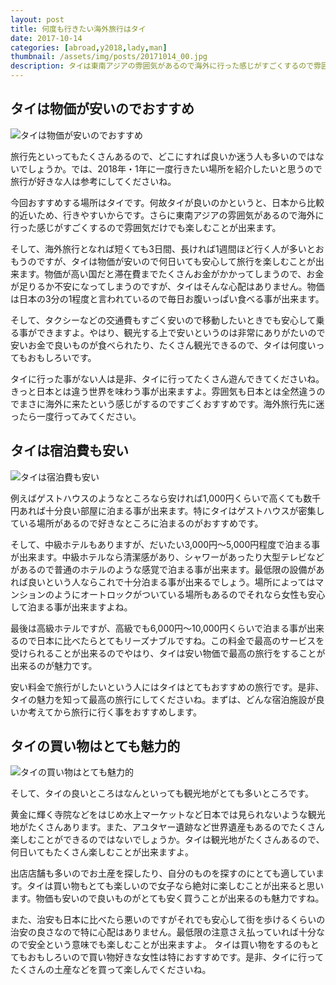 ```yaml
---
layout: post
title: 何度も行きたい海外旅行はタイ
date: 2017-10-14
categories: [abroad,y2018,lady,man]
thumbnail: /assets/img/posts/20171014_00.jpg
description: タイは東南アジアの雰囲気があるので海外に行った感じがすごくするので雰囲気だけでも楽しむことが出来ます。
---
```



## タイは物価が安いのでおすすめ

![タイは物価が安いのでおすすめ]({{site.url}}/assets/img/posts/20171014_01.jpg)

旅行先といってもたくさんあるので、どこにすれば良いか迷う人も多いのではないでしょうか。では、2018年・1年に一度行きたい場所を紹介したいと思うので旅行が好きな人は参考にしてくださいね。


今回おすすめする場所はタイです。何故タイが良いのかというと、日本から比較的近いため、行きやすいからです。さらに東南アジアの雰囲気があるので海外に行った感じがすごくするので雰囲気だけでも楽しむことが出来ます。


そして、海外旅行となれば短くても3日間、長ければ1週間ほど行く人が多いとおもうのですが、タイは物価が安いので何日いても安心して旅行を楽しむことが出来ます。物価が高い国だと滞在費までたくさんお金がかかってしまうので、お金が足りるか不安になってしまうのですが、タイはそんな心配はありません。物価は日本の3分の1程度と言われているので毎日お腹いっぱい食べる事が出来ます。


そして、タクシーなどの交通費もすごく安いので移動したいときでも安心して乗る事ができますよ。やはり、観光する上で安いというのは非常にありがたいので安いお金で良いものが食べられたり、たくさん観光できるので、タイは何度いってもおもしろいです。


タイに行った事がない人は是非、タイに行ってたくさん遊んできてくださいね。きっと日本とは違う世界を味わう事が出来ますよ。雰囲気も日本とは全然違うのでまさに海外に来たという感じがするのですごくおすすめです。海外旅行先に迷ったら一度行ってみてください。

## タイは宿泊費も安い

![タイは宿泊費も安い]({{site.url}}/assets/img/posts/20171014_02.jpg)

例えばゲストハウスのようなところなら安ければ1,000円くらいで高くても数千円あれば十分良い部屋に泊まる事が出来ます。特にタイはゲストハウスが密集している場所があるので好きなところに泊まるのがおすすめです。


そして、中級ホテルもありますが、だいたい3,000円～5,000円程度で泊まる事が出来ます。中級ホテルなら清潔感があり、シャワーがあったり大型テレビなどがあるので普通のホテルのような感覚で泊まる事が出来ます。最低限の設備があれば良いという人ならこれで十分泊まる事が出来るでしょう。場所によってはマンションのようにオートロックがついている場所もあるのでそれなら女性も安心して泊まる事が出来ますよね。


最後は高級ホテルですが、高級でも6,000円～10,000円くらいで泊まる事が出来るので日本に比べたらとてもリーズナブルですね。この料金で最高のサービスを受けられることが出来るのでやはり、タイは安い物価で最高の旅行をすることが出来るのが魅力です。


安い料金で旅行がしたいという人にはタイはとてもおすすめの旅行です。是非、タイの魅力を知って最高の旅行にしてくださいね。まずは、どんな宿泊施設が良いか考えてから旅行に行く事をおすすめします。

## タイの買い物はとても魅力的

![タイの買い物はとても魅力的]({{site.url}}/assets/img/posts/20171014_03.jpg)

そして、タイの良いところはなんといっても観光地がとても多いところです。


黄金に輝く寺院などをはじめ水上マーケットなど日本では見られないような観光地がたくさんあります。また、アユタヤー遺跡など世界遺産もあるのでたくさん楽しむことができるのではないでしょうか。タイは観光地がたくさんあるので、何日いてもたくさん楽しむことが出来ますよ。


出店店舗も多いのでお土産を探したり、自分のものを探すのにとても適しています。タイは買い物もとても楽しいので女子なら絶対に楽しむことが出来ると思います。物価も安いので良いものがとても安く買うことが出来るのも魅力ですね。


また、治安も日本に比べたら悪いのですがそれでも安心して街を歩けるくらいの治安の良さなので特に心配はありません。最低限の注意さえ払っていれば十分なので安全という意味でも楽しむことが出来ますよ。
タイは買い物をするのもとてもおもしろいので買い物好きな女性は特におすすめです。是非、タイに行ってたくさんの土産などを買って楽しんでくださいね。
